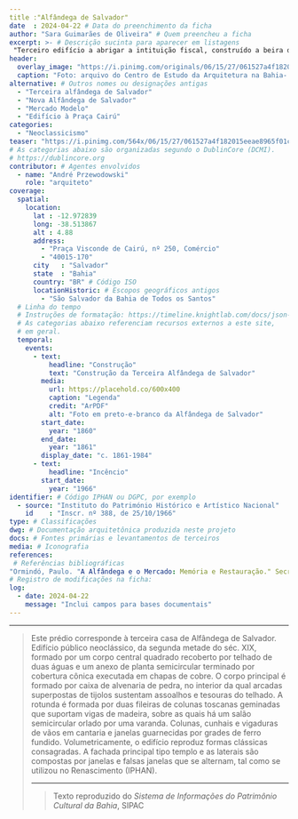```yaml
---
title :"Alfândega de Salvador"
date  : 2024-04-22 # Data do preenchimento da ficha
author: "Sara Guimarães de Oliveira" # Quem preencheu a ficha
excerpt: >- # Descrição sucinta para aparecer em listagens
 "Terceiro edifício a abrigar a intituição fiscal, construído a beira do mar em alvenaria de pedra, organizado em um corpo central e uma rotunda semicircular ao fundo."
header:
  overlay_image: "https://i.pinimg.com/originals/06/15/27/061527a4f182015eeae8965f01c18eab.jpg"
  caption: "Foto: arquivo do Centro de Estudo da Arquitetura na Bahia- CEAB"
alternative: # Outros nomes ou designações antigas
  - "Terceira alfândega de Salvador"
  - "Nova Alfândega de Salvador"
  - "Mercado Modelo"
  - "Edifício à Praça Cairú"
categories:
  - "Neoclassicismo"
teaser: "https://i.pinimg.com/564x/06/15/27/061527a4f182015eeae8965f01c18eab.jpg"
# As categorias abaixo são organizadas segundo o DublinCore (DCMI).
# https://dublincore.org
contributor: # Agentes envolvidos
  - name: "André Przewodowski"
    role: "arquiteto"
coverage:
  spatial:
    location:
      lat : -12.972839 
      long: -38.513867
      alt : 4.88
      address:
        - "Praça Visconde de Cairú, nº 250, Comércio"
        - "40015-170"
      city   : "Salvador"
      state  : "Bahia"
      country: "BR" # Código ISO
      locationHistoric: # Escopos geográficos antigos
        - "São Salvador da Bahia de Todos os Santos"
  # Linha do tempo
  # Instruções de formatação: https://timeline.knightlab.com/docs/json-format.html
  # As categorias abaixo referenciam recursos externos a este site,
  # em geral.
  temporal:
    events:
      - text:
          headline: "Construção"
          text: "Construção da Terceira Alfândega de Salvador"
        media:
          url: https://placehold.co/600x400
          caption: "Legenda"
          credit: "ArPDF"
          alt: "Foto em preto-e-branco da Alfândega de Salvador"
        start_date:
          year: "1860"
        end_date:
          year: "1861"
        display_date: "c. 1861-1984"
      - text:
          headline: "Incêncio"
        start_date:
          year: "1966"
identifier: # Código IPHAN ou DGPC, por exemplo
  - source: "Instituto do Património Histórico e Artístico Nacional"
    id    : "Inscr. nº 388, de 25/10/1966"
type: # Classificações
dwg: # Documentação arquitetônica produzida neste projeto
docs: # Fontes primárias e levantamentos de terceiros
media: # Iconografia
references:
 # Referências bibliográficas
"Ormindó, Paulo. "A Alfândega e o Mercado: Memória e Restauração." Secretaria de Planejamento, Ciência e Tecnologia do Estado da Bahia Salvador, 1985. Disponível em: http://www.pauloormindo.com.br/artigos/artigo_1985.pdf. Acesso em: 22 de Abril de 2024"
# Registro de modificações na ficha:
log:
  - date: 2024-04-22
    message: "Inclui campos para bases documentais"
---
```



---

<blockquote>

Este prédio corresponde à terceira casa de Alfândega de Salvador. Edifício público neoclássico, da segunda metade do séc. XIX, formado por um corpo central quadrado recoberto por telhado de duas águas e um anexo de planta semicircular terminado por cobertura cônica executada em chapas de cobre. O corpo principal é formado por caixa de alvenaria de pedra, no interior da qual arcadas superpostas de tijolos sustentam assoalhos e tesouras do telhado. A rotunda é formada por duas fileiras de colunas toscanas geminadas que suportam vigas de madeira, sobre as quais há um salão semicircular orlado por uma varanda. Colunas, cunhais e vigaduras de vãos em cantaria e janelas guarnecidas por grades de ferro fundido. Volumetricamente, o edifício reproduz formas clássicas consagradas. A fachada principal tipo templo e as laterais são compostas por janelas e falsas janelas que se alternam, tal como se utilizou no Renascimento (IPHAN).

---

<blockquote>

  <footer class="figure-caption col-md-8 offset-md-4">Texto reproduzido
  do <cite>Sistema de Informações do Patrimônio Cultural da Bahia</cite>, SIPAC</footer>
</blockquote>
